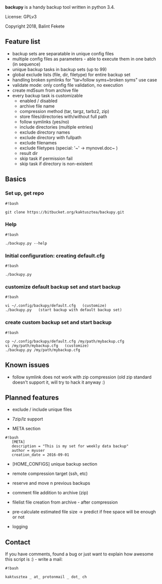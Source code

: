 **backupy** is a handy backup tool written in python 3.4.

License: GPLv3

Copyright 2018, Balint Fekete

## Feature list ##

* backup sets are separatable in unique config files
* multiple config files as parameters - able to execute them in one batch (in sequence)
* unique backup tasks in backup sets (up to 99)
* global exclude lists (file, dir, filetype) for entire backup set
* handling broken symlinks for "tar+follow syms+broken syms" use case
* validate mode: only config file validation, no execution
* create md5sum from archive file
* every backup task is customizable
    * enabled / disabled
    * archive file name
    * compression method (tar, targz, tarbz2, zip)
    * store files/directories with/without full path
    * follow symlinks (yes/no)
    * include directories (multiple entries)
    * exclude directory names
    * exclude directory with fullpath
    * exclude filenames
    * exclude filetypes (special: '~'  →  mynovel.doc~ )
    * result dir
    * skip task if permission fail
    * skip task if directory is non-existent


## Basics ##

### Set up, get repo ###

```
#!bash

git clone https://bitbucket.org/kaktusztea/backupy.git
```


### Help ###

```
#!bash

./backupy.py --help
```


### Initial configuration: creating default.cfg ###

```
#!bash

./backupy.py
```


### customize default backup set and start backup ###

```
#!bash

vi ~/.config/backupy/default.cfg   (customize)
./backupy.py   (start backup with default backup set)
```


### create custom backup set and start backup ###

```
#!bash

cp ~/.config/backupy/default.cfg /my/path/mybackup.cfg
vi /my/path/mybackup.cfg   (customize)
./backupy.py /my/path/mybackup.cfg

```
## Known issues ##
* follow symlink does not work with zip compression (old zip standard doesn't support it, will try to hack it anyway :)
 
## Planned features ##
* exclude / include unique files

* 7zip/lz support

* META section
  
```
#!bash
   [META]
   description = "This is my set for weekly data backup"
   author = myuser
   creation_date = 2016-09-01
```


* [HOME_CONFIGS] unique backup section

* remote compression target (ssh, etc)

* reserve and move n previous backups

* comment file addition to archive (zip)

* filelist file creation from archive - after compression

* pre-calculate estimated file size → predict if free space will be enough or not

* logging


## Contact ##
If you have comments, found a bug or just want to explain how awesome this script is :) - write a mail:


```
#!bash

kaktusztea _ at_ protonmail _ dot_ ch
```